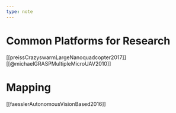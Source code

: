 ```yaml
---
type: note
---
```

# Common Platforms for Research
[[preissCrazyswarmLargeNanoquadcopter2017]]
[[@michaelGRASPMultipleMicroUAV2010]]

# Mapping
[[faesslerAutonomousVisionBased2016]]